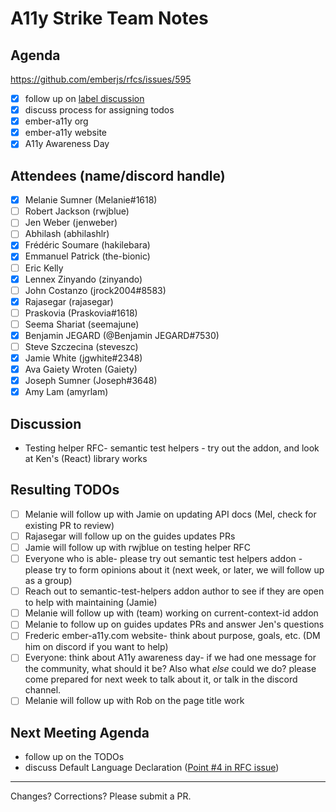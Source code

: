 # A11y Strike Team Notes

## Agenda
https://github.com/emberjs/rfcs/issues/595
- [x] follow up on [label discussion](https://github.com/ember-a11y/core-notes/blob/ember-a11y/ember-a11y/2020-03/march-25.md)
- [x] discuss process for assigning todos
- [x] ember-a11y org
- [x] ember-a11y website
- [x] A11y Awareness Day

## Attendees (name/discord handle)

- [x] Melanie Sumner (Melanie#1618)
- [ ] Robert Jackson (rwjblue)
- [ ] Jen Weber	(jenweber)
- [ ] Abhilash (abhilashlr)
- [x] Frédéric Soumare	(hakilebara)
- [x] Emmanuel Patrick	(the-bionic)
- [ ] Eric Kelly
- [x] Lennex Zinyando	(zinyando)
- [ ] John Costanzo	(jrock2004#8583)
- [x] Rajasegar	(rajasegar)
- [ ] Praskovia	(Praskovia#1618)
- [ ] Seema Shariat	(seemajune)
- [x] Benjamin JEGARD	(@Benjamin JEGARD#7530) 
- [ ] Steve Szczecina	(steveszc)
- [x] Jamie White	(jgwhite#2348)
- [x] Ava Gaiety Wroten (Gaiety) 
- [x] Joseph Sumner	(Joseph#3648)
- [x] Amy Lam (amyrlam) 

## Discussion
- Testing helper RFC- semantic test helpers - try out the addon, and look at Ken's (React) library works

## Resulting TODOs
- [ ] Melanie will follow up with Jamie on updating API docs (Mel, check for existing PR to review)
- [ ] Rajasegar will follow up on the guides updates PRs
- [ ] Jamie will follow up with rwjblue on testing helper RFC
- [ ] Everyone who is able- please try out semantic test helpers addon - please try to form opinions about it (next week, or later, we will follow up as a group)
- [ ] Reach out to semantic-test-helpers addon author to see if they are open to help with maintaining (Jamie)
- [ ] Melanie will follow up with (team) working on current-context-id addon
- [ ] Melanie to follow up on guides updates PRs and answer Jen's questions
- [ ] Frederic ember-a11y.com website- think about purpose, goals, etc. (DM him on discord if you want to help)
- [ ] Everyone: think about A11y awareness day- if we had one message for the community, what should it be? Also what _else_ could we do? please come prepared for next week to talk about it, or talk in the discord channel.
- [ ] Melanie will follow up with Rob on the page title work

## Next Meeting Agenda
- follow up on the TODOs
- discuss Default Language Declaration ([Point #4 in RFC issue](https://github.com/emberjs/rfcs/issues/595))

------------------------------------------------
Changes? Corrections? Please submit a PR. 
